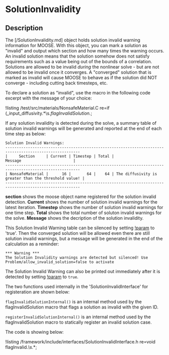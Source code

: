 # SolutionInvalidity

## Description

The [/SolutionInvalidity.md] object holds solution invalid warning information for MOOSE. With this object, you can mark a solution as "invalid" and output which section and how many times the warning occurs. An invalid solution means that the solution somehow does not satisfy requirements such as a value being out of the bounds of a correlation.  Solutions are allowed to be invalid _during_ the nonlinear solve - but are not allowed to be invalid once it converges. A "converged" solution that is marked as invalid will cause MOOSE to behave as if the solution did NOT converge - including cutting back timesteps, etc.

To declare a solution as "invalid", use the macro in the following code excerpt with the message of your choice:

!listing /test/src/materials/NonsafeMaterial.C  re=if \(_input_diffusivity.*\s.*flagInvalidSolution.*\;

If any solution invalidity is detected during the solve, a summary table of solution invalid warnings will be generated and reported at the end of each time step as below:

```
Solution Invalid Warnings:
-------------------------------------------------------------------------------------------------------
|     Section     | Current | Timestep | Total |                        Message                       |
-------------------------------------------------------------------------------------------------------
| NonsafeMaterial |      16 |       64 |    64 | The diffusivity is greater than the threshold value! |
-------------------------------------------------------------------------------------------------------

```
**section** shows the moose object name registered for the solution invalid detection.
**Current** shows the number of solution invalid warnings for the latest iteration.
**Timestep** shows the number of solution invalid warnings for one time step.
**Total** shows the total number of soluton invalid warnings for the solve.
**Message** shows the decription of the solution invalidity.

This Solution Invalid Warning table can be silenced by setting [!param](materials/NonsafeMaterial/allow_invalid_solution) to 'true'. Then the converged solution will be allowed even there are still solution invalid warnings, but a message will be generated in the end of the calculation as a reminder:
```
*** Warning ***
The Solution Invalidity warnings are detected but silenced! Use Problem/allow_invalid_solution=false to activate

```

The Solution Invalid Warning can also be printed out immediately after it is detected by setting [!param](materials/NonsafeMaterial/immediately_print_invalid_solution) to `true`.

The two functions used internally in the 'SolutionInvalidInterface' for registeration are shown below:

`flagInvalidSolutionInternal()` is an internal method used by the flagInvalidSolution macro that flags a solution as invalid with the given ID.

`registerInvalidSolutionInternal()` is an internal method used by the flagInvalidSolution macro to statically register an invalid solution case.

The code is showing below:

!listing /framework/include/interfaces/SolutionInvalidInterface.h re=void flagInvalid.*\s*.*\;
